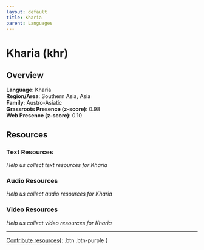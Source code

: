 ```yaml
---
layout: default
title: Kharia
parent: Languages
---
```


# Kharia (khr)

## Overview

**Language**: Kharia  
**Region/Area**: Southern Asia, Asia  
**Family**: Austro-Asiatic  
**Grassroots Presence (z-score)**: 0.98  
**Web Presence (z-score)**: 0.10  

## Resources

### Text Resources
*Help us collect text resources for Kharia*

### Audio Resources
*Help us collect audio resources for Kharia*

### Video Resources
*Help us collect video resources for Kharia*

---

[Contribute resources](https://forms.office.com/e/1SfLJx3u1r){: .btn .btn-purple }
